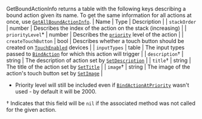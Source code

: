 GetBoundActionInfo returns a table with the following keys describing a
bound action given its name. To get the same information for all actions
at once, use
[`GetAllBoundActionInfo`](https://create.roblox.com/docs/reference/engine/classes/ContextActionService#GetAllBoundActionInfo).
| Name | Type | Description |
| `stackOrder` | number | Describes the index of the action on the stack (increasing) |
| `priorityLevel`* | number | Describes the
[`priority`](https://create.roblox.com/docs/reference/engine/classes/ContextActionService#BindActionAtPriority)
level of the action |
| `createTouchButton` | bool | Describes whether a touch button should be created on
[`TouchEnabled`](https://create.roblox.com/docs/reference/engine/classes/UserInputService#TouchEnabled) devices |
| `inputTypes` | table | The input types passed to
[`BindAction`](https://create.roblox.com/docs/reference/engine/classes/ContextActionService#BindAction) for which
this action will trigger |
| `description`† | string | The description of action set by
[`SetDescription`](https://create.roblox.com/docs/reference/engine/classes/ContextActionService#SetDescription) |
| `title`† | string | The title of the action set by
[`SetTitle`](https://create.roblox.com/docs/reference/engine/classes/ContextActionService#SetTitle) |
| `image`† | string | The image of the action's touch button set by
[`SetImage`](https://create.roblox.com/docs/reference/engine/classes/ContextActionService#SetImage) |

* Priority level will still be included even if
[`BindActionAtPriority`](https://create.roblox.com/docs/reference/engine/classes/ContextActionService#BindActionAtPriority)
wasn't used - by default it will be 2000.

† Indicates that this field will be `nil` if the associated method was not
called for the given action.
